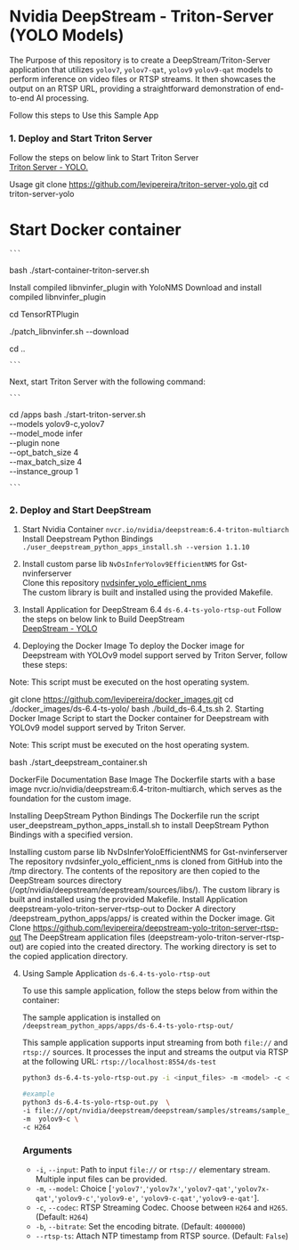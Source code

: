 # Nvidia DeepStream - Triton-Server (YOLO Models)

The Purpose of this repository is to create a DeepStream/Triton-Server  application that utilizes `yolov7`, `yolov7-qat`, `yolov9` `yolov9-qat` models to perform inference on video files or RTSP streams. It then showcases the output on an RTSP URL, providing a straightforward demonstration of end-to-end AI processing.

Follow this steps to Use this Sample App

### 1. Deploy and Start Triton Server

Follow the steps on below link to Start Triton Server<br>
[Triton Server - YOLO.](https://github.com/levipereira/triton-server-yolo/)

Usage
git clone https://github.com/levipereira/triton-server-yolo.git
cd triton-server-yolo


# Start Docker container

    ```
bash ./start-container-triton-server.sh

Install compiled libnvinfer_plugin with YoloNMS
Download and install compiled libnvinfer_plugin


cd TensorRTPlugin

./patch_libnvinfer.sh --download

cd ..

    ```

Next, start Triton Server with the following command:

    ```
cd /apps
bash ./start-triton-server.sh  \
--models yolov9-c,yolov7 \
--model_mode infer \
--plugin none \
--opt_batch_size 4 \
--max_batch_size 4 \
--instance_group 1 

    ```
 

### 2. Deploy and Start DeepStream 

1. Start Nvidia Container `nvcr.io/nvidia/deepstream:6.4-triton-multiarch` <br>
   Install Deepstream Python Bindings `./user_deepstream_python_apps_install.sh --version 1.1.10`
   

2. Install custom parse lib `NvDsInferYolov9EfficientNMS` for Gst-nvinferserver <br>
   Clone this repository [nvdsinfer_yolo_efficient_nms](https://github.com/levipereira/nvdsinfer_yolo_efficient_nms)   
   The custom library is built and installed using the provided Makefile.


3.   Install Application for DeepStream 6.4 `ds-6.4-ts-yolo-rtsp-out` 
    Follow the steps on below link to Build DeepStream <br>
    [DeepStream - YOLO](https://github.com/levipereira/docker_images/tree/master/ds-6.4-ts-yolo)

1. Deploying the Docker Image
To deploy the Docker image for Deepstream with YOLOv9 model support served by Triton Server, follow these steps:

Note: This script must be executed on the host operating system.

git clone https://github.com/levipereira/docker_images.git
cd ./docker_images/ds-6.4-ts-yolo/
bash ./build_ds-6.4_ts.sh
2. Starting Docker Image
Script to start the Docker container for Deepstream with YOLOv9 model support served by Triton Server.

Note: This script must be executed on the host operating system.

bash ./start_deepstream_container.sh



DockerFile Documentation
Base Image
The Dockerfile starts with a base image nvcr.io/nvidia/deepstream:6.4-triton-multiarch, which serves as the foundation for the custom image.

Installing DeepStream Python Bindings
The Dockerfile run the script user_deepstream_python_apps_install.sh to install DeepStream Python Bindings with a specified version.

Installing custom parse lib NvDsInferYoloEfficientNMS for Gst-nvinferserver
The repository nvdsinfer_yolo_efficient_nms is cloned from GitHub into the /tmp directory.
The contents of the repository are then copied to the DeepStream sources directory (/opt/nvidia/deepstream/deepstream/sources/libs/).
The custom library is built and installed using the provided Makefile.
Install Application deepstream-yolo-triton-server-rtsp-out to Docker
A directory /deepstream_python_apps/apps/ is created within the Docker image.
Git Clone https://github.com/levipereira/deepstream-yolo-triton-server-rtsp-out
The DeepStream application files (deepstream-yolo-triton-server-rtsp-out) are copied into the created directory.
The working directory is set to the copied application directory.


4. Using Sample Application `ds-6.4-ts-yolo-rtsp-out`  

    To use this sample application, follow the steps below from within the container:

    The sample application is installed on `/deepstream_python_apps/apps/ds-6.4-ts-yolo-rtsp-out/`

    This sample application supports input streaming from both `file://` and `rtsp://` sources. It processes the input and streams the output via RTSP at the following URL: `rtsp://localhost:8554/ds-test`

    ```bash
    python3 ds-6.4-ts-yolo-rtsp-out.py -i <input_files> -m <model> -c <codec> -b <bitrate> [--rtsp-ts]

    #example
    python3 ds-6.4-ts-yolo-rtsp-out.py  \
    -i file:///opt/nvidia/deepstream/deepstream/samples/streams/sample_1080p_h264.mp4  \
    -m  yolov9-c \
    -c H264   
    ```
  
    ### Arguments 
    *   `-i`, `--input`: Path to input `file://` or `rtsp://` elementary stream. Multiple input files can be provided.
    *   `-m`, `--model`: Choice  [`'yolov7'`,`'yolov7x'`,`'yolov7-qat'`,`'yolov7x-qat'`,`'yolov9-c'`,`'yolov9-e'`, `'yolov9-c-qat'`,`'yolov9-e-qat'`]. 
    *   `-c`, `--codec`: RTSP Streaming Codec. Choose between `H264` and `H265`. (Default: `H264`)
    *   `-b`, `--bitrate`: Set the encoding bitrate. (Default: `4000000`)
    *   `--rtsp-ts`: Attach NTP timestamp from RTSP source. (Default: `False`)

